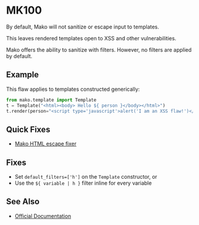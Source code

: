 # MK100

By default, Mako will not sanitize or escape input to templates.

This leaves rendered templates open to XSS and other vulnerabilities.

Mako offers the ability to sanitize with filters. However, no filters are applied by default.

## Example

This flaw applies to templates constructed generically:

```python
from mako.template import Template
t = Template("<html><body> Hello ${ person }</body></html>")
t.render(person="<script type='javascript'>alert('I am an XSS flaw!')</script>")
```

## Quick Fixes

* [Mako HTML escape fixer](../fixes/makohtmlescape.md)

## Fixes

* Set `default_filters=['h']` on the `Template` constructor, or
* Use the `${ variable | h }` filter inline for every variable

## See Also

* [Official Documentation](https://docs.makotemplates.org/en/latest/filtering.html)